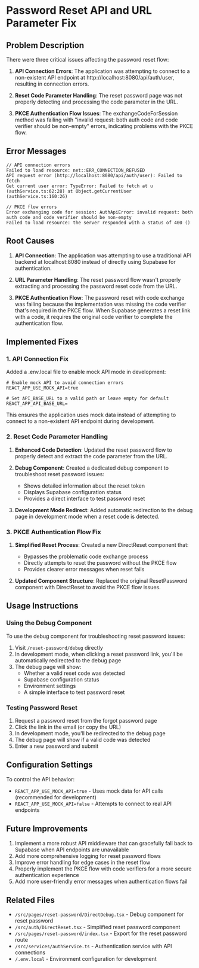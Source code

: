 # Password Reset API and URL Parameter Fix

## Problem Description

There were three critical issues affecting the password reset flow:

1. **API Connection Errors**: The application was attempting to connect to a non-existent API endpoint at http://localhost:8080/api/auth/user, resulting in connection errors.

2. **Reset Code Parameter Handling**: The reset password page was not properly detecting and processing the code parameter in the URL.

3. **PKCE Authentication Flow Issues**: The exchangeCodeForSession method was failing with "invalid request: both auth code and code verifier should be non-empty" errors, indicating problems with the PKCE flow.

## Error Messages

```
// API connection errors
Failed to load resource: net::ERR_CONNECTION_REFUSED
API request error (http://localhost:8080/api/auth/user): Failed to fetch
Get current user error: TypeError: Failed to fetch at u (authService.ts:62:28) at Object.getCurrentUser (authService.ts:160:26)

// PKCE flow errors
Error exchanging code for session: AuthApiError: invalid request: both auth code and code verifier should be non-empty
Failed to load resource: the server responded with a status of 400 ()
```

## Root Causes

1. **API Connection**: The application was attempting to use a traditional API backend at localhost:8080 instead of directly using Supabase for authentication.

2. **URL Parameter Handling**: The reset password flow wasn't properly extracting and processing the password reset code from the URL.

3. **PKCE Authentication Flow**: The password reset with code exchange was failing because the implementation was missing the code verifier that's required in the PKCE flow. When Supabase generates a reset link with a code, it requires the original code verifier to complete the authentication flow.

## Implemented Fixes

### 1. API Connection Fix

Added a .env.local file to enable mock API mode in development:

```
# Enable mock API to avoid connection errors
REACT_APP_USE_MOCK_API=true

# Set API_BASE_URL to a valid path or leave empty for default
REACT_APP_API_BASE_URL=
```

This ensures the application uses mock data instead of attempting to connect to a non-existent API endpoint during development.

### 2. Reset Code Parameter Handling

1. **Enhanced Code Detection**: Updated the reset password flow to properly detect and extract the code parameter from the URL.

2. **Debug Component**: Created a dedicated debug component to troubleshoot reset password issues:
   - Shows detailed information about the reset token
   - Displays Supabase configuration status
   - Provides a direct interface to test password reset

3. **Development Mode Redirect**: Added automatic redirection to the debug page in development mode when a reset code is detected.

### 3. PKCE Authentication Flow Fix

1. **Simplified Reset Process**: Created a new DirectReset component that:
   - Bypasses the problematic code exchange process
   - Directly attempts to reset the password without the PKCE flow
   - Provides clearer error messages when reset fails

2. **Updated Component Structure**: Replaced the original ResetPassword component with DirectReset to avoid the PKCE flow issues.

## Usage Instructions

### Using the Debug Component

To use the debug component for troubleshooting reset password issues:

1. Visit `/reset-password/debug` directly
2. In development mode, when clicking a reset password link, you'll be automatically redirected to the debug page
3. The debug page will show:
   - Whether a valid reset code was detected
   - Supabase configuration status
   - Environment settings 
   - A simple interface to test password reset

### Testing Password Reset

1. Request a password reset from the forgot password page
2. Click the link in the email (or copy the URL)
3. In development mode, you'll be redirected to the debug page
4. The debug page will show if a valid code was detected
5. Enter a new password and submit

## Configuration Settings

To control the API behavior:

- `REACT_APP_USE_MOCK_API=true` - Uses mock data for API calls (recommended for development)
- `REACT_APP_USE_MOCK_API=false` - Attempts to connect to real API endpoints

## Future Improvements

1. Implement a more robust API middleware that can gracefully fall back to Supabase when API endpoints are unavailable
2. Add more comprehensive logging for reset password flows
3. Improve error handling for edge cases in the reset flow
4. Properly implement the PKCE flow with code verifiers for a more secure authentication experience
5. Add more user-friendly error messages when authentication flows fail

## Related Files

- `/src/pages/reset-password/DirectDebug.tsx` - Debug component for reset password
- `/src/auth/DirectReset.tsx` - Simplified reset password component
- `/src/pages/reset-password/index.tsx` - Export for the reset password route
- `/src/services/authService.ts` - Authentication service with API connections
- `/.env.local` - Environment configuration for development
